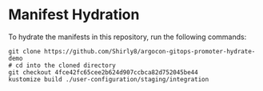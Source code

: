 # Manifest Hydration

To hydrate the manifests in this repository, run the following commands:

```shell
git clone https://github.com/Shirly8/argocon-gitops-promoter-hydrate-demo
# cd into the cloned directory
git checkout 4fce42fc65cee2b624d907ccbca82d752045be44
kustomize build ./user-configuration/staging/integration
```
